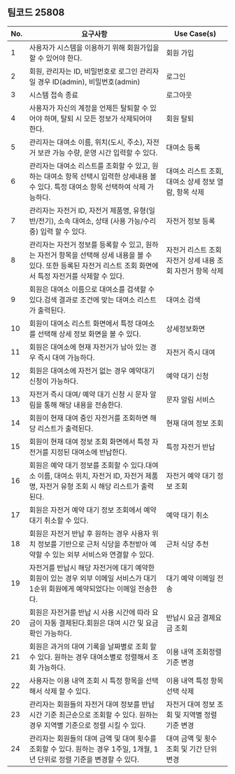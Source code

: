 ## 팀코드 25808

| No. | 요구사항| Use Case(s)|
| --- | --- | --- |
| 1 | 사용자가 시스템을 이용하기 위해 회원가입을 할 수 있어야 한다.| 회원 가입|
| 2   | 회원, 관리자는 ID, 비밀번호로 로그인 관리자일 경우 ID(admin), 비밀번호(admin)| 로그인|
| 3   | 시스템 접속 종료| 로그아웃|
| 4   | 사용자가 자신의 계정을 언제든 탈퇴할 수 있어야 하며, 탈퇴 시 모든 정보가 삭제되어야 한다.| 회원 탈퇴|
| 5  | 관리자는 대여소 이름, 위치(도시, 주소), 자전거 보관 가능 수량, 운영 시간 입력할 수 있다.| 대여소 등록|
| 6  | 관리자는 대여소 리스트를 조회할 수 있고, 원하는 대여소 항목 선택시 입력한 상세내용 볼 수 있다. 특정 대여소 항목 선택하여 삭제 가능하다.| 대여소 리스트 조회, 대여소 상세 정보 열람, 항목 삭제|
| 7  | 관리자는 자전거 ID, 자전거 제품명, 유형(일반/전기), 소속 대여소, 상태 (사용 가능/수리 중) 입력 할 수 있다.| 자전거 정보 등록|
| 8  | 관리자는 자전거 정보를 등록할 수 있고, 원하는 자전거 항목을 선택해 상세 내용을 볼 수 있다. 또한 등록된 자전거 리스트 조회 화면에서 특정 자전거를 삭제할 수 있다. | 자전거 리스트 조회 자전거 상세 내용 조회 자전거 항목 삭제 |
| 9  | 회원은 대여소 이름으로 대여소를 검색할 수 있다.검색 결과로 조건에 맞는 대여소 리스트가 출력된다.| 대여소 검색|
| 10  | 회원이 대여소 리스트 화면에서 특정 대여소를 선택해 상세 정보 화면을 볼 수 있다.| 상세정보화면|
| 11  | 회원은 대여소에 현재 자전거가 남아 있는 경우 즉시 대여 가능하다.| 자전거 즉시 대여|
| 12  | 회원은 대여소에 자전거 없는 경우 예약대기 신청이 가능하다.| 예약 대기 신청|
| 13  | 자전거 즉시 대여/ 예약 대기 신청 시 문자 알림을 통해 해당 내용을 전송한다.| 문자 알림 서비스|
| 14  | 회원이 현재 대여 중인 자전거를 조회하면 해당 리스트가 출력된다.| 현재 대여 정보 조회|
| 15  | 회원이 현재 대여 정보 조회 화면에서 특정 자전거를 지정된 대여소에 반납한다.| 특정 자전거 반납|
| 16  | 회원은 예약 대기 정보를 조회할 수 있다.대여소 이름, 대여소 위치, 자전거 ID, 자전거 제품명, 자전거 유형 조회 시 해당 리스트가 출력된다.| 자전거 예약 대기 정보 조회|
| 17  | 회원은 자전거 예약 대기 정보 조회에서 예약 대기 취소할 수 있다.| 예약 대기 취소|
| 18  | 회원은 자전거 반납 후 원하는 경우 사용자 위치 정보를 기반으로 근처 식당을 추천받아 예약할 수 있는 외부 서비스와 연결할 수 있다.| 근처 식당 추천|
| 19  | 자전거를 반납시 해당 자전거에 대기 예약한 회원이 있는 경우 외부 이메일 서비스가 대기 1순위 회원에게 예약되었다는 이메일 전송한다.| 대기 예약 이메일 전송|
| 20  | 회원은 자전거를 반납 시 사용 시간에 따라 요금이 자동 결제된다.회원은 대여 시간 및 요금 확인 가능하다.| 반납시 요금 결제요금 조회|
| 21  | 회원은 과거의 대여 기록을 날짜별로 조회 할 수 있다. 원하는 경우 대여소별로 정렬해서 조회 가능하다.| 이용 내역 조회정렬 기준 변경|
| 22  | 사용자는 이용 내역 조회 시 특정 항목을 선택해서 삭제 할 수 있다.| 이용 내역 특정 항목 선택 삭제|
| 23  | 관리자는 회원들의 자전거 대여 정보를 반납 시간 기준 최근순으로 조회할 수 있다. 원하는 경우 지역별 기준으로 정렬 시킬 수 있다.| 자전거 대여 정보 조회 및 지역별 정렬 기준 변경|
| 24  | 관리자는 회원들의 대여 금액 및 대여 횟수를 조회할 수 있다. 원하는 경우 1주일, 1개월, 1년 단위로 정렬 기준을 변경할 수 있다.| 대여 금액 및 횟수 조회 및 기간 단위 변경|
